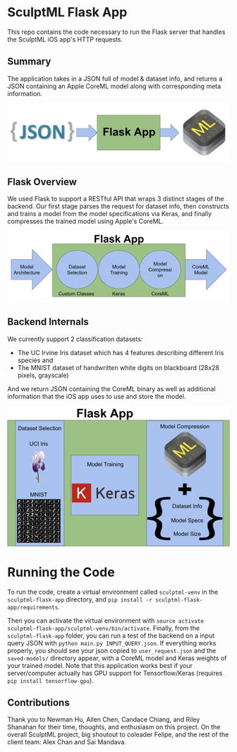 # SculptML Flask App

This repo contains the code necessary to run the Flask server that handles the SculptML iOS app's HTTP requests.

## Summary
The application takes in a JSON full of model & dataset info, and returns a JSON containing an Apple CoreML model along with corresponding meta information. 

![FlaskSummary.png](FlaskSummary.png)

## Flask Overview

We used Flask to support a RESTful API that wraps 3 distinct stages of the backend. Our first stage parses the request for dataset info, then constructs and trains a model from the model specifications via Keras, and finally compresses the trained model using Apple's CoreML.

![FlaskOverview](FlaskOverview.png)

## Backend Internals

We currently support 2 classification datasets: 
* The UC Irvine Iris dataset which has 4 features describing different Iris species and 
* The MNIST dataset of handwritten white digits on blackboard (28x28 pixels, grayscale)

And we return JSON containing the CoreML binary as well as additional information that the iOS app uses to use and store the model.

![Specifics](FlaskInternals.png)

# Running the Code
To run the code, create a virtual environment called `sculptml-venv` in the `sculptml-flask-app` directory, and `pip install -r sculptml-flask-app/requirements`. 

Then you can activate the virtual environment with `source activate sculptml-flask-app/sculptml-venv/bin/activate`. Finally, from the `sculptml-flask-app` folder, you can run a test of the backend on a input query JSON with `python main.py INPUT_QUERY.json`. If everything works properly, you should see your json copied to `user_request.json` and the `saved-models/` directory appear, with a CoreML model and Keras weights of your trained model. Note that this application works best if your server/computer actually has GPU support for Tensorflow/Keras (requires `pip install tensorflow-gpu`).


## Contributions

Thank you to Newman Hu, Allen Chen, Candace Chiang, and Riley Shanahan for their time, thoughts, and enthusiasm on this project. On the overall SculptML project, big shoutout to coleader Felipe, and the rest of the client team: Alex Chan and Sai Mandava.
